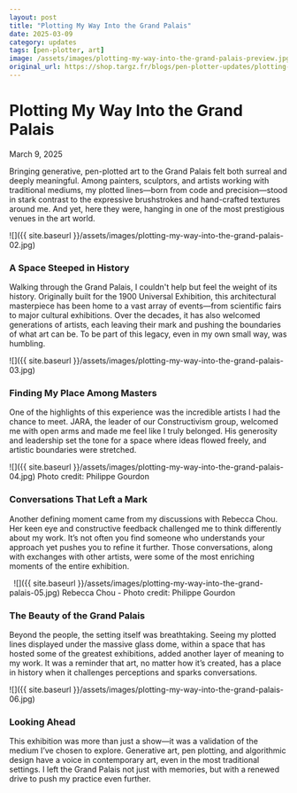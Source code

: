 ```yaml
---
layout: post
title: "Plotting My Way Into the Grand Palais"
date: 2025-03-09
category: updates
tags: [pen-plotter, art]
image: /assets/images/plotting-my-way-into-the-grand-palais-preview.jpg
original_url: https://shop.targz.fr/blogs/pen-plotter-updates/plotting-my-way-into-the-grand-palais
---
```


# Plotting My Way Into the Grand Palais
March 9, 2025

Bringing generative, pen-plotted art to the Grand Palais felt both surreal and deeply meaningful. Among painters, sculptors, and artists working with traditional mediums, my plotted lines—born from code and precision—stood in stark contrast to the expressive brushstrokes and hand-crafted textures around me. And yet, here they were, hanging in one of the most prestigious venues in the art world.

![]({{ site.baseurl }}/assets/images/plotting-my-way-into-the-grand-palais-02.jpg)

### A Space Steeped in History

Walking through the Grand Palais, I couldn't help but feel the weight of its history. Originally built for the 1900 Universal Exhibition, this architectural masterpiece has been home to a vast array of events—from scientific fairs to major cultural exhibitions. Over the decades, it has also welcomed generations of artists, each leaving their mark and pushing the boundaries of what art can be. To be part of this legacy, even in my own small way, was humbling.

![]({{ site.baseurl }}/assets/images/plotting-my-way-into-the-grand-palais-03.jpg)

### Finding My Place Among Masters

One of the highlights of this experience was the incredible artists I had the chance to meet. JARA, the leader of our Constructivism group, welcomed me with open arms and made me feel like I truly belonged. His generosity and leadership set the tone for a space where ideas flowed freely, and artistic boundaries were stretched.

![]({{ site.baseurl }}/assets/images/plotting-my-way-into-the-grand-palais-04.jpg)
Photo credit: Philippe Gourdon

### Conversations That Left a Mark

Another defining moment came from my discussions with Rebecca Chou. Her keen eye and constructive feedback challenged me to think differently about my work. It’s not often you find someone who understands your approach yet pushes you to refine it further. Those conversations, along with exchanges with other artists, were some of the most enriching moments of the entire exhibition.

 
![]({{ site.baseurl }}/assets/images/plotting-my-way-into-the-grand-palais-05.jpg)
Rebecca Chou - Photo credit: Philippe Gourdon

### The Beauty of the Grand Palais

Beyond the people, the setting itself was breathtaking. Seeing my plotted lines displayed under the massive glass dome, within a space that has hosted some of the greatest exhibitions, added another layer of meaning to my work. It was a reminder that art, no matter how it’s created, has a place in history when it challenges perceptions and sparks conversations.

![]({{ site.baseurl }}/assets/images/plotting-my-way-into-the-grand-palais-06.jpg)

### Looking Ahead

This exhibition was more than just a show—it was a validation of the medium I’ve chosen to explore. Generative art, pen plotting, and algorithmic design have a voice in contemporary art, even in the most traditional settings. I left the Grand Palais not just with memories, but with a renewed drive to push my practice even further.
